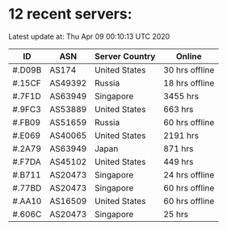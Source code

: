 # 12 recent servers:

Latest update at: Thu Apr 09 00:10:13 UTC 2020

| ID | ASN | Server Country | Online |
| -- | --- | -------------- | ------ |
| #.D09B | AS174 | United States | 30 hrs offline |
| #.15CF | AS49392 | Russia | 18 hrs offline |
| #.7F1D | AS63949 | Singapore | 3455 hrs |
| #.9FC3 | AS53889 | United States | 663 hrs |
| #.FB09 | AS51659 | Russia | 60 hrs offline |
| #.E069 | AS40065 | United States | 2191 hrs |
| #.2A79 | AS63949 | Japan | 871 hrs |
| #.F7DA | AS45102 | United States | 449 hrs |
| #.B711 | AS20473 | Singapore | 24 hrs offline |
| #.77BD | AS20473 | Singapore | 60 hrs offline |
| #.AA10 | AS16509 | United States | 60 hrs offline |
| #.606C | AS20473 | Singapore | 25 hrs |

